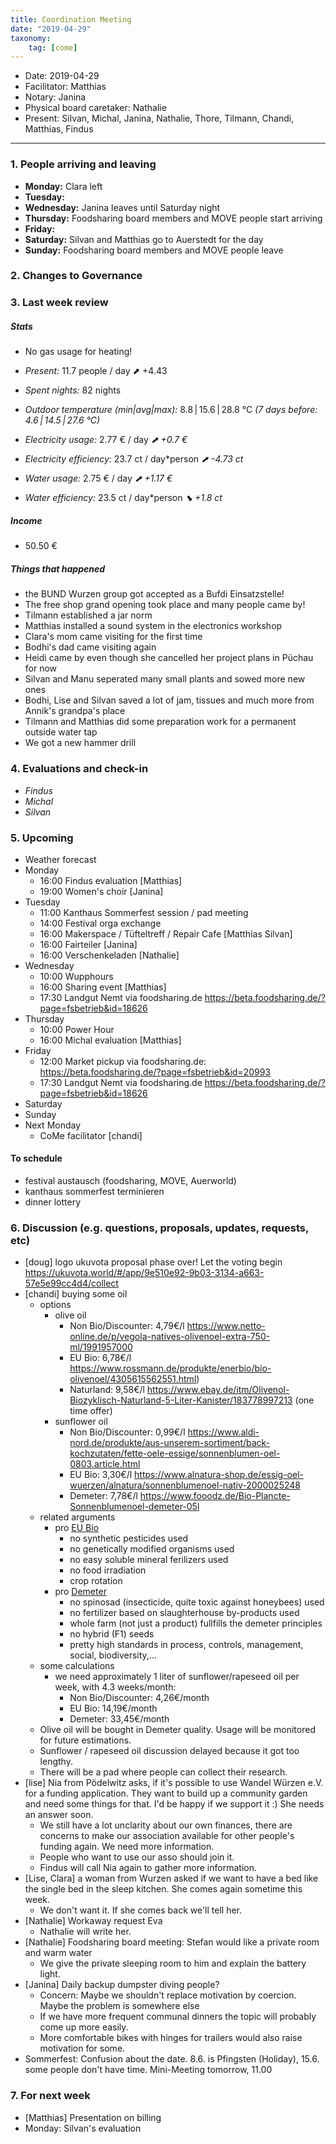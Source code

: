 ```yaml
---
title: Coordination Meeting
date: "2019-04-29"
taxonomy:
    tag: [come]
---
```


<!--
Hello facilitator/notary! Thank you for your services. Here is some advice for facilitating coordination meetings:
  - Prepare the meeting a bit beforehand (find out about evaluations, gas, electricity and water usages, waste collections, income, scheduled events). You can ask others to assist you.
  - Notify people 10 minutes before the meeting starts. (Watching the clock is not super fun, people will be grateful if you do it for them.)
  - Start at 10:00 sharp, or earlier if everyone is there. (Waiting is time-wasting, be a time-saver!)
  - If you don't want to take notes yourself ask someone else to take care of that. (This pad can easily be used to read from and write in simultaneously.)
  - Go through the ordered points in order, even if nothing has changed. (They are arranged to try and get the most relevant information to most people.)
  - Feel welcome to moderate conversation if off-topic or too detailed. (Are listeners interested? Are speakers satisfied? Can you identify a sub-group?)
  - Try to finish the meeting before 11:00. (There is always more to talk about and it's important for people to know that CoMes don't take forever.)
  - Leave the room once the meeting has ended. (This sends a clear signal to everyone else that they can also leave and get on with their day.)
  - Take care that the meeting minutes will be put to kanthaus.online. (If you don't know how to do it, ask someone to help you with it. But do it today!)
  - As soon as the minutes are online, empty the pad from all irrelevant things and get it ready for the next facilitator. (Only keep regular events such as CoMe, power hour, regular food pickups and such. Move the counter figures from 'last 7 days' to '7 days before that' and adjust the date to next week.)
  - Have fun!
-->

- Date: 2019-04-29
- Facilitator: Matthias
- Notary: Janina
- Physical board caretaker: Nathalie
- Present: Silvan, Michal, Janina, Nathalie, Thore, Tilmann, Chandi, Matthias, Findus

----
<!-- 0. Minute of silence -->

### 1. People arriving and leaving
- **Monday:** Clara left
- **Tuesday:**
- **Wednesday:** Janina leaves until Saturday night
- **Thursday:** Foodsharing board members and MOVE people start arriving
- **Friday:**
- **Saturday:** Silvan and Matthias go to Auerstedt for the day
- **Sunday:** Foodsharing board members and MOVE people leave

### 2. Changes to Governance


### 3. Last week review
##### Stats
<!-- Read counters in heating room and append to water.csv and gas.csv in https://gitlab.com/kanthaus/kanthaus-public/tree/master/resourcesUsed, update the residence record (https://gitlab.com/kanthaus/kanthaus-private/blob/master/residenceRecord.csv) otherwise the script will complain -->
<!-- press the play button on https://gitlab.com/kanthaus/kanthaus-private/pipeline_schedules and it will print to #kanthaus-residence -->

- No gas usage for heating!

- *Present:* 11.7 people / day ⬈ +4.43
- *Spent nights:* 82 nights
- *Outdoor temperature (min|avg|max):* 8.8 | 15.6 | 28.8 °C _(7 days before: 4.6 | 14.5 | 27.6 °C)_
- *Electricity usage:* 2.77 € / day _⬈ +0.7 €_
- *Electricity efficiency:* 23.7 ct / day*person _⬈ -4.73 ct_
- *Water usage:* 2.75 € / day _⬈ +1.17 €_
- *Water efficiency:* 23.5 ct / day*person _⬊ +1.8 ct_

##### Income
<!-- please check the shoe and the jar -->
* 50.50 €


##### Things that happened
- the BUND Wurzen group got accepted as a Bufdi Einsatzstelle!
- The free shop grand opening took place and many people came by!
- Tilmann established a jar norm
- Matthias installed a sound system in the electronics workshop
- Clara's mom came visiting for the first time
- Bodhi's dad came visiting again
- Heidi came by even though she cancelled her project plans in Püchau for now
- Silvan and Manu seperated many small plants and sowed more new ones
- Bodhi, Lise and Silvan saved a lot of jam, tissues and much more from Annik's grandpa's place
- Tilmann and Matthias did some preparation work for a permanent outside water tap
- We got a new hammer drill

### 4. Evaluations and check-in
- *Findus*
- *Michal*
- *Silvan*


### 5. Upcoming <!-- https://cloud.kanthaus.online/apps/calendar/ -->
<!-- no scheduling tool for this week -->
- Weather forecast <!-- https://www.accuweather.com/en/de/wurzen/04808/weather-forecast/171287 -->
- Monday
    - 16:00 Findus evaluation [Matthias]
    - 19:00 Women's choir [Janina]
- Tuesday
    - 11:00 Kanthaus Sommerfest session / pad meeting
    - 14:00 Festival orga exchange
    - 16:00 Makerspace / Tüfteltreff / Repair Cafe [Matthias Silvan]
    - 16:00 Fairteiler [Janina]
    - 16:00 Verschenkeladen [Nathalie]
- Wednesday
    - 10:00 Wupphours
    - 16:00 Sharing event [Matthias]
    - 17:30 Landgut Nemt via foodsharing.de https://beta.foodsharing.de/?page=fsbetrieb&id=18626
- Thursday
    - 10:00 Power Hour
    - 16:00 Michal evaluation [Matthias]
- Friday
    - 12:00 Market pickup via foodsharing.de: https://beta.foodsharing.de/?page=fsbetrieb&id=20993
    - 17:30 Landgut Nemt via foodsharing.de https://beta.foodsharing.de/?page=fsbetrieb&id=18626
- Saturday
- Sunday
- Next Monday
    - CoMe facilitator [chandi]

#### To schedule
- festival austausch (foodsharing, MOVE, Auerworld)
- kanthaus sommerfest terminieren
- dinner lottery

### 6. Discussion (e.g. questions, proposals, updates, requests, etc)
<!-- can also include discussions about cooking and heating -->
- [doug] logo ukuvota proposal phase over! Let the voting begin https://ukuvota.world/#/app/9e510e92-9b03-3134-a663-57e5e99cc4d4/collect
- [chandi] buying some oil
    - options
        * olive oil
            * Non Bio/Discounter: 4,79€/l https://www.netto-online.de/p/vegola-natives-olivenoel-extra-750-ml/1991957000
            * EU Bio: 6,78€/l https://www.rossmann.de/produkte/enerbio/bio-olivenoel/4305615562551.html)
            * Naturland: 9,58€/l https://www.ebay.de/itm/Olivenol-Biozyklisch-Naturland-5-Liter-Kanister/183778997213 (one time offer)
        * sunflower oil
            * Non Bio/Discounter: 0,99€/l https://www.aldi-nord.de/produkte/aus-unserem-sortiment/back-kochzutaten/fette-oele-essige/sonnenblumen-oel-0803.article.html
            * EU Bio: 3,30€/l https://www.alnatura-shop.de/essig-oel-wuerzen/alnatura/sonnenblumenoel-nativ-2000025248
            * Demeter: 7,78€/l https://www.fooodz.de/Bio-Plancte-Sonnenblumenoel-demeter-05l
    - related arguments
        * pro [EU Bio](https://www.oekolandbau.de/bio-siegel/info-fuer-verbraucher/das-staatliche-bio-siegel/)
            - no synthetic pesticides used
            - no genetically modified organisms used
            - no easy soluble mineral ferilizers used
            - no food irradiation
            - crop rotation
        * pro [Demeter](https://www.demeter.de/sites/default/files/richtlinien/richtlinien_7-allgemeine-regelungen-erzeugung.pdf)
            - no spinosad (insecticide, quite toxic against honeybees) used
            - no fertilizer based on slaughterhouse by-products used
            - whole farm (not just a product) fullfills the demeter principles
            - no hybrid (F1) seeds
            - pretty high standards in process, controls, management, social, biodiversity,...
    - some calculations
        - we need approximately 1 liter of sunflower/rapeseed oil per week, with 4.3 weeks/month:
            * Non Bio/Discounter: 4,26€/month
            * EU Bio: 14,19€/month
            * Demeter: 33,45€/month
    - Olive oil will be bought in Demeter quality. Usage will be monitored for future estimations.
    - Sunflower / rapeseed oil discussion delayed because it got too lengthy.
    - There will be a pad where people can collect their research.
- [lise] Nia from Pödelwitz asks, if it's possible to use Wandel Würzen e.V. for a funding application. They want to build up a community garden and need some things for that. I'd be happy if we support it :) She needs an answer soon.
    - We still have a lot unclarity about our own finances, there are concerns to make our association available for other people's funding again. We need more information.
    - People who want to use our asso should join it.
    - Findus will call Nia again to gather more information.
- [Lise, Clara] a woman from Wurzen asked if we want to have a bed like the single bed in the sleep kitchen. She comes again sometime this week.
    - We don't want it. If she comes back we'll tell her.
- [Nathalie] Workaway request Eva
    - Nathalie will write her.
- [Nathalie] Foodsharing board meeting: Stefan would like a private room and warm water
    - We give the private sleeping room to him and explain the battery light.
- [Janina] Daily backup dumpster diving people?
    - Concern: Maybe we shouldn't replace motivation by coercion. Maybe the problem is somewhere else
    - If we have more frequent communal dinners the topic will probably come up more easily.
    - More comfortable bikes with hinges for trailers would also raise motivation for some.
- Sommerfest: Confusion about the date. 8.6. is Pfingsten (Holiday), 15.6. some people don't have time. Mini-Meeting tomorrow, 11.00

### 7. For next week
- [Matthias] Presentation on billing
- Monday: Silvan's evaluation
